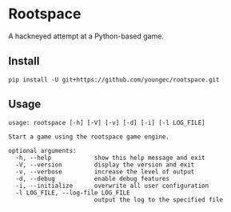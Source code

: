# Rootspace
A hackneyed attempt at a Python-based game.

## Install
    pip install -U git+https://github.com/youngec/rootspace.git
    
## Usage
    usage: rootspace [-h] [-V] [-v] [-d] [-i] [-l LOG_FILE]

    Start a game using the rootspace game engine.

    optional arguments:
      -h, --help            show this help message and exit
      -V, --version         display the version and exit
      -v, --verbose         increase the level of output
      -d, --debug           enable debug features
      -i, --initialize      overwrite all user configuration
      -l LOG_FILE, --log-file LOG_FILE
                            output the log to the specified file
